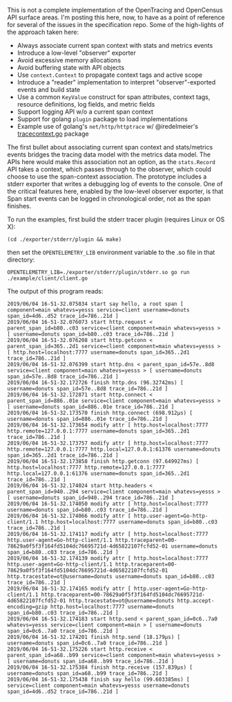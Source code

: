 This is not a complete implementation of the OpenTracing and OpenCensus API surface areas. I'm posting this here, now, to have as a point of reference for several of the issues in the specification repo. Some of the high-lights of the approach taken here:

* Always associate current span context with stats and metrics events
* Introduce a low-level "observer" exporter
* Avoid excessive memory allocations
* Avoid buffering state with API objects
* Use `context.Context` to propagate context tags and active scope
* Introduce a "reader" implementation to interpret "observer"-exported events and build state
* Use a common `KeyValue` construct for span attributes, context tags, resource definitions, log fields, and metric fields
* Support logging API w/o a current span context
* Support for golang `plugin` package to load implementations
* Example use of golang's `net/http/httptrace` w/ @iredelmeier's [tracecontext.go](https://github.com/lightstep/tracecontext.go) package

The first bullet about associating current span context and stats/metrics events bridges the tracing data model with the metrics data model. The APIs here would make this association not an option, as the `stats.Record` API takes a context, which passes through to the observer, which could choose to use the span-context association. The prototype includes a stderr exporter that writes a debugging log of events to the console. One of the critical features here, enabled by the low-level observer exporter, is that Span start events can be logged in chronological order, not as the span finishes.

To run the examples, first build the stderr tracer plugin (requires Linux or OS X):

```
(cd ./exporter/stderr/plugin && make)
```

then set the `OPENTELEMETRY_LIB` environment variable to the .so file in that directory:

```
OPENTELEMETRY_LIB=./exporter/stderr/plugin/stderr.so go run ./example/client/client.go
```

The output of this program reads:

```
2019/06/04 16-51-32.075834 start say hello, a root span [ component=main whatevs=yesss service=client username=donuts span_id=4d6..d52 trace_id=786..21d ]
2019/06/04 16-51-32.076073 start http.request < parent_span_id=b80..c03 service=client component=main whatevs=yesss > [ username=donuts span_id=b80..c03 trace_id=786..21d ]
2019/06/04 16-51-32.076208 start http.getconn < parent_span_id=365..2d1 service=client component=main whatevs=yesss > [ http.host=localhost:7777 username=donuts span_id=365..2d1 trace_id=786..21d ]
2019/06/04 16-51-32.076399 start http.dns < parent_span_id=57e..8d8 service=client component=main whatevs=yesss > [ username=donuts span_id=57e..8d8 trace_id=786..21d ]
2019/06/04 16-51-32.172726 finish http.dns (96.32742ms) [ username=donuts span_id=57e..8d8 trace_id=786..21d ]
2019/06/04 16-51-32.172871 start http.connect < parent_span_id=886..01e service=client component=main whatevs=yesss > [ username=donuts span_id=886..01e trace_id=786..21d ]
2019/06/04 16-51-32.173570 finish http.connect (698.912µs) [ username=donuts span_id=886..01e trace_id=786..21d ]
2019/06/04 16-51-32.173654 modify attr [ http.host=localhost:7777 http.remote=127.0.0.1:7777 username=donuts span_id=365..2d1 trace_id=786..21d ]
2019/06/04 16-51-32.173757 modify attr [ http.host=localhost:7777 http.remote=127.0.0.1:7777 http.local=127.0.0.1:61376 username=donuts span_id=365..2d1 trace_id=786..21d ]
2019/06/04 16-51-32.173858 finish http.getconn (97.649927ms) [ http.host=localhost:7777 http.remote=127.0.0.1:7777 http.local=127.0.0.1:61376 username=donuts span_id=365..2d1 trace_id=786..21d ]
2019/06/04 16-51-32.174024 start http.headers < parent_span_id=940..294 service=client component=main whatevs=yesss > [ username=donuts span_id=940..294 trace_id=786..21d ]
2019/06/04 16-51-32.174050 modify attr [ http.host=localhost:7777 username=donuts span_id=b80..c03 trace_id=786..21d ]
2019/06/04 16-51-32.174066 modify attr [ http.user-agent=Go-http-client/1.1 http.host=localhost:7777 username=donuts span_id=b80..c03 trace_id=786..21d ]
2019/06/04 16-51-32.174117 modify attr [ http.host=localhost:7777 http.user-agent=Go-http-client/1.1 http.traceparent=00-78629a0f5f3f164fd5104dc76695721d-4d65822107fcfd52-01 username=donuts span_id=b80..c03 trace_id=786..21d ]
2019/06/04 16-51-32.174139 modify attr [ http.host=localhost:7777 http.user-agent=Go-http-client/1.1 http.traceparent=00-78629a0f5f3f164fd5104dc76695721d-4d65822107fcfd52-01 http.tracestate=ot@username=donuts username=donuts span_id=b80..c03 trace_id=786..21d ]
2019/06/04 16-51-32.174165 modify attr [ http.user-agent=Go-http-client/1.1 http.traceparent=00-78629a0f5f3f164fd5104dc76695721d-4d65822107fcfd52-01 http.tracestate=ot@username=donuts http.accept-encoding=gzip http.host=localhost:7777 username=donuts span_id=b80..c03 trace_id=786..21d ]
2019/06/04 16-51-32.174183 start http.send < parent_span_id=0c6..7a0 whatevs=yesss service=client component=main > [ username=donuts span_id=0c6..7a0 trace_id=786..21d ]
2019/06/04 16-51-32.174201 finish http.send (18.179µs) [ username=donuts span_id=0c6..7a0 trace_id=786..21d ]
2019/06/04 16-51-32.175226 start http.receive < parent_span_id=a68..b99 service=client component=main whatevs=yesss > [ username=donuts span_id=a68..b99 trace_id=786..21d ]
2019/06/04 16-51-32.175384 finish http.receive (157.839µs) [ username=donuts span_id=a68..b99 trace_id=786..21d ]
2019/06/04 16-51-32.175438 finish say hello (99.603385ms) [ service=client component=main whatevs=yesss username=donuts span_id=4d6..d52 trace_id=786..21d ]
```
